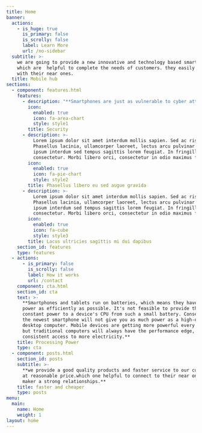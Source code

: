 ```yaml
---
title: Home
banner:
  actions:
    - is_huge: true
      is_primary: false
      is_scrolly: false
      label: Learn More
      url: /no-sidebar
  subtitle: >-
    we are going to provide a new innovative and technology based smart phones
    which are  helpful to complete the needs of customers. they easily connect
    with their near ones.
  title: Mobile hub
sections:
  - component: features.html
    features:
      - description: "**Smartphones are just as vulnerable to cyber attacks as the traditional desktop, and in some cases even more so. With the wide range of sensitive data we keep on our devices this is hardly surprising.**\r\n\n**Cases of mobile malware are on the rise, with an increasing number of flaws being found in the Android platform in recent years.**"
        icon:
          enabled: true
          icon: fa-area-chart
          style: style1
        title: Security
      - description: >-
          Lorem ipsum dolor sit amet interdum mollis sapien. Sed ac risus.
          Phasellus lacinia, ullamcorper laoreet, lectus arcu pulvinar lorem
          ipsum interdum sed tempus sagittis lorem feugiat. In fringilla diet
          consectetur. Morbi libero orci, consectetur in odio maximus felis.
        icon:
          enabled: true
          icon: fa-pie-chart
          style: style2
        title: Phasellus libero eu sed augue gravida
      - description: >-
          Lorem ipsum dolor sit amet interdum mollis sapien. Sed ac risus.
          Phasellus lacinia, ullamcorper laoreet, lectus arcu pulvinar lorem
          ipsum interdum sed tempus sagittis lorem feugiat. In fringilla diet
          consectetur. Morbi libero orci, consectetur in odio maximus felis.
        icon:
          enabled: true
          icon: fa-cube
          style: style3
        title: Lacus ultricies sagittis mi dui dapibus
    section_id: features
    type: features
  - actions:
      - is_primary: false
        is_scrolly: false
        label: How it works
        url: /contact
    component: cta.html
    section_id: cta
    text: >-
      **Smartphones and tablets run on batteries, which means they have to use
      power as efficiently as possible. It's not feasible to provide the high,
      constant power to a device's CPU from such a small battery. Consequently,
      the newest smartphone will not give you as much power as a high-end
      desktop computer. Mobile devices are getting more powerful every month,
      but traditional computers will always have the performance edge, due to
      consistent access to more electricity.**
    title: Processing Power
    type: cta
  - component: posts.html
    section_id: posts
    subtitle: >-
      **we provide a good quality products and faster service to our customers
      at reasonable price.which one helpful to connect to their near ones and
      maker a strong relationships.**
    title: faster and cheaper
    type: posts
menu:
  main:
    name: Home
    weight: 1
layout: home
---
```


